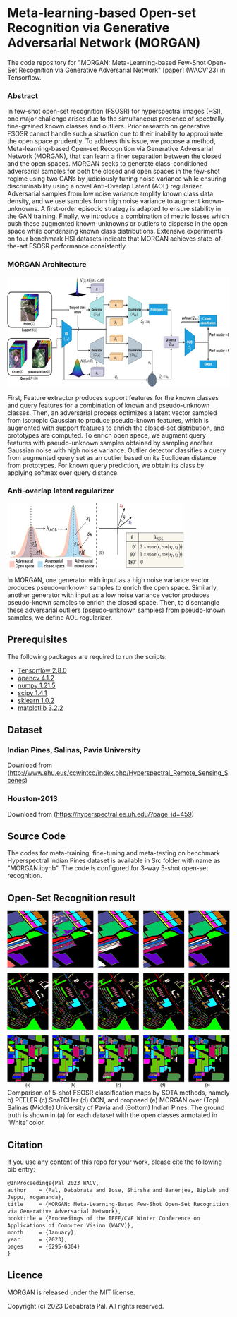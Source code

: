 # Meta-learning-based Open-set Recognition via Generative Adversarial Network (MORGAN)

The code repository for "MORGAN: Meta-Learning-based Few-Shot Open-Set Recognition via Generative Adversarial Network" [[paper]](https://openaccess.thecvf.com/content/WACV2023/html/Pal_MORGAN_Meta-Learning-Based_Few-Shot_Open-Set_Recognition_via_Generative_Adversarial_Network_WACV_2023_paper.html) (WACV'23) in Tensorflow. 

### Abstract

In few-shot open-set recognition (FSOSR) for hyperspectral images (HSI), one major challenge arises due to the simultaneous presence of spectrally fine-grained known classes and outliers. Prior research on generative FSOSR cannot handle such a situation due to their inability to approximate the open space prudently. To address this issue, we propose a method, Meta-learning-based Open-set Recognition via Generative Adversarial Network (MORGAN), that can learn a finer separation between the closed and the open spaces. MORGAN seeks to generate class-conditioned adversarial samples for both the closed and open spaces in the few-shot regime using two GANs by judiciously tuning noise variance while ensuring discriminability using a novel Anti-Overlap Latent (AOL) regularizer. Adversarial samples from low noise variance amplify known class data density, and we use samples from high noise variance to augment known-unknowns. A first-order episodic strategy is adapted to ensure stability in the GAN training. Finally, we introduce a combination of metric losses which push these augmented known-unknowns or outliers to disperse in the open space while condensing known class distributions. Extensive experiments on four benchmark HSI datasets indicate that MORGAN achieves state-of-the-art FSOSR performance consistently.

### MORGAN Architecture

<img src='Imgs/Fig3_Architecture.jpg' width='700' height='250'>

First, Feature extractor produces support features for the known classes and query features for a combination of known and pseudo-unknown classes. Then, an adversarial process optimizes a latent vector sampled from isotropic Gaussian to produce pseudo-known features, which is augmented with support features to enrich the closed-set distribution, and prototypes are computed. To enrich open space, we augment query features with pseudo-unknown samples obtained by sampling another Gaussian noise with high noise variance. Outlier detector classifies a query from augmented query set as an outlier based on its Euclidean distance from prototypes. For known query prediction, we obtain its class by applying softmax over query distance.

### Anti-overlap latent regularizer

<img src='Imgs/Fig4_AOL6.jpg' width='400' height='150'>

In MORGAN, one generator with input as a high noise variance vector produces pseudo-unknown samples to enrich the open space. Similarly, another generator with input as a low noise variance vector produces pseudo-known samples to enrich the closed space. Then, to disentangle these adversarial outliers (pseudo-unknown samples) from pseudo-known samples, we define AOL regularizer. 

## Prerequisites

The following packages are required to run the scripts:

- [Tensorflow 2.8.0](https://www.tensorflow.org/)
- [opencv 4.1.2](https://pypi.org/project/opencv-python/)
- [numpy 1.21.5](https://numpy.org/)
- [scipy 1.4.1](https://scipy.org/)
- [sklearn 1.0.2](https://scikit-learn.org/stable/)
- [matplotlib 3.2.2](https://matplotlib.org/)

## Dataset

### Indian Pines, Salinas, Pavia University
Download from (http://www.ehu.eus/ccwintco/index.php/Hyperspectral_Remote_Sensing_Scenes) 

### Houston-2013
Download from (https://hyperspectral.ee.uh.edu/?page_id=459)


## Source Code
The codes for meta-training, fine-tuning and meta-testing on benchmark Hyperspectral Indian Pines dataset is available in Src folder with name as "MORGAN.ipynb".  The code is configured for 3-way 5-shot open-set recognition. 
 
 
## Open-Set Recognition result

<img src='Imgs/Fig6_ClassificationMap2.png' width='600' height='400'>
Comparison of 5-shot FSOSR classification maps by SOTA methods, namely b) PEELER (c) SnaTCHer (d) OCN, and proposed (e) MORGAN over (Top) Salinas (Middle) University of Pavia and (Bottom) Indian Pines. The ground truth is shown in (a) for each dataset with the open classes annotated in ‘White’ color.  

## Citation
If you use any content of this repo for your work, please cite the following bib entry:

	@InProceedings{Pal_2023_WACV,
    author    = {Pal, Debabrata and Bose, Shirsha and Banerjee, Biplab and Jeppu, Yogananda},
    title     = {MORGAN: Meta-Learning-Based Few-Shot Open-Set Recognition via Generative Adversarial Network},
    booktitle = {Proceedings of the IEEE/CVF Winter Conference on Applications of Computer Vision (WACV)},
    month     = {January},
    year      = {2023},
    pages     = {6295-6304}
	}

## Licence
MORGAN is released under the MIT license. 

Copyright (c) 2023 Debabrata Pal. All rights reserved.
